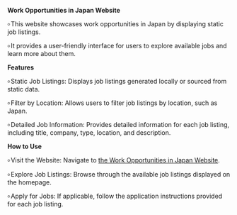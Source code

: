 **Work Opportunities in Japan Website**

  ৹ This website showcases work opportunities in Japan by displaying static job listings. 
  
  ৹ It provides a user-friendly interface for users to explore available jobs and learn more about them.

**Features**

  ৹ Static Job Listings: Displays job listings generated locally or sourced from static data.
  
  ৹ Filter by Location: Allows users to filter job listings by location, such as Japan.
  
  ৹ Detailed Job Information: Provides detailed information for each job listing, including title, company, type, location, and description.

**How to Use**

  ৹ Visit the Website: Navigate to [the Work Opportunities in Japan Website](https://kirubakarank007.github.io/Job-Opportunities-Web/).

  ৹ Explore Job Listings: Browse through the available job listings displayed on the homepage.
  
  ৹ Apply for Jobs: If applicable, follow the application instructions provided for each job listing.

  
